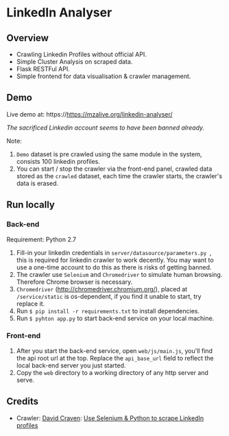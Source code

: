 # LinkedIn Analyser
## Overview
- Crawling Linkedin Profiles without official API.
- Simple Cluster Analysis on scraped data.
- Flask RESTFul API.
- Simple frontend for data visualisation & crawler management.


## Demo
Live demo at: https://https://mzalive.org/linkedin-analyser/

*The sacrificed Linkedin account seems to have been banned already.*

Note:
1. `Demo` dataset is pre crawled using the same module in the system, consists 100 linkedin profiles.
2. You can start / stop the crawler via the front-end panel, crawled data stored as the `crawled` dataset, each time the crawler starts, the crawler's data is erased.

## Run locally
### Back-end
Requirement: Python 2.7

1. Fill-in your linkedin credentials in `server/datasource/parameters.py `, this is required for linkedin crawler to work decently.
You may want to use a one-time account to do this as there is risks of getting banned.
2. The crawler use `Selenium` and `Chromedriver` to simulate human browsing. Therefore Chrome browser is necessary.
3. `Chromedriver` (http://chromedriver.chromium.org/), placed at `/service/static` is os-dependent, if you find it unable to start, try replace it.
4. Run `$ pip install -r requirements.txt` to install dependencies.
5. Run `$ pyhton app.py` to start back-end service on your local machine.

### Front-end

1. After you start the back-end service, open `web/js/main.js`, you'll find the api root url at the top. 
Replace the `api_base_url` field to reflect the local back-end server you just started.
2. Copy the `web` directory to a working directory of any http server and serve.

## Credits
- Crawler: [David Craven](https://github.com/dcraven02): [Use Selenium & Python to scrape LinkedIn profiles](https://medium.com/@dcraven02/how-easy-it-is-to-scrape-linkedin-profiles-lets-find-out-ce82685d0a91)

